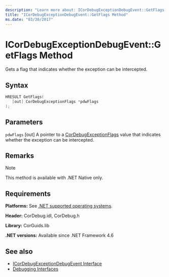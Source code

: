```yaml
---
description: "Learn more about: ICorDebugExceptionDebugEvent::GetFlags Method"
title: "ICorDebugExceptionDebugEvent::GetFlags Method"
ms.date: "03/30/2017"
---
```

# ICorDebugExceptionDebugEvent::GetFlags Method

Gets a flag that indicates whether the exception can be intercepted.

## Syntax

```cpp
HRESULT GetFlags(
   [out] CorDebugExceptionFlags *pdwFlags
);
```

## Parameters

 `pdwFlags`
 [out] A pointer to a [CorDebugExceptionFlags](cordebugexceptionflags-enumeration.md) value that indicates whether the exception can be intercepted.

## Remarks

> [!NOTE]
> This method is available with .NET Native only.

## Requirements

 **Platforms:** See [.NET supported operating systems](https://github.com/dotnet/core/blob/main/os-lifecycle-policy.md).

 **Header:** CorDebug.idl, CorDebug.h

 **Library:** CorGuids.lib

 **.NET versions:** Available since .NET Framework 4.6

## See also

- [ICorDebugExceptionDebugEvent Interface](icordebugexceptiondebugevent-interface.md)
- [Debugging Interfaces](debugging-interfaces.md)
